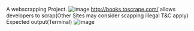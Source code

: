 A webscrapping Project. 
![image](https://github.com/user-attachments/assets/a32a6bda-a7b4-4067-b796-ced5d836011f)
http://books.toscrape.com/ allows developers to scrap(Other Sites may consider scapping illegal T&C apply)
Expected output(Terminal)
![image](https://github.com/user-attachments/assets/82ca954a-d274-4a4f-b7b2-fcce4d7b9034)

